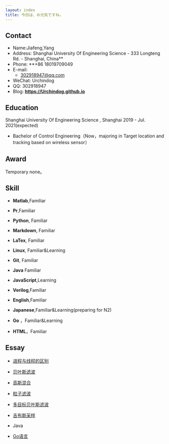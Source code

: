 ```yaml
---
layout: index
title: 今日は、お元気ですね。
---
```

## Contact

- Name:Jiafeng,Yang
- Address:  Shanghai University Of Engineering Science  - 333 Longteng  Rd. - Shanghai, China**
- Phone: **+86 18019709049
- E-mail:
  - 302918947@qq.com
- WeChat: Urchindog
- QQ: 302918947
- Blog: **<https://Urchindog.github.io>**

## Education

 Shanghai University Of Engineering Science , Shanghai 2019 - Jul. 2021(expected)

- Bachelor of Control Engineering（Now，majoring in Target location and tracking based on wireless sensor）

## Award

Temporary none。

## Skill

- **Matlab**,Familiar
  
- **Pr**,Familiar
  
- **Python**, Familiar

- **Markdown**, Familiar

- **LaTex**, Familiar

- **Linux**, Familiar&Learning

- **Git**, Familiar

- **Java** Familiar

- **JavaScript**,Learning

- **Verilog**,Familiar 

- **English**,Familiar

- **Japanese**,Familiar&Learning(preparing for N2)

- **Go** ，Familiar&Learning

- **HTML**，Familiar

  

## Essay

  - [进程与线程的区别](posts/Thread)

  - [贝叶斯滤波](posts/Bayes-filter)

  - [高斯混合](posts/Gaussian-Mixture)

  - [粒子滤波](posts/Particle-Filter)

  - [多目标贝叶斯滤波](posts/Multi-Bayes-Filter)

  - [吉布斯采样](posts/Gibbs-Sampling)

  - Java

  - [Go语言](posts/Go)

    

